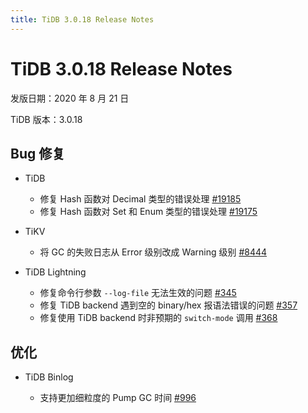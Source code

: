 ```yaml
---
title: TiDB 3.0.18 Release Notes
---
```


# TiDB 3.0.18 Release Notes

发版日期：2020 年 8 月 21 日

TiDB 版本：3.0.18

## Bug 修复

+ TiDB

    - 修复 Hash 函数对 Decimal 类型的错误处理 [#19185](https://github.com/pingcap/tidb/pull/19185)
    - 修复 Hash 函数对 Set 和 Enum 类型的错误处理  [#19175](https://github.com/pingcap/tidb/pull/19175)

+ TiKV

    - 将 GC 的失败日志从 Error 级别改成 Warning 级别 [#8444](https://github.com/tikv/tikv/pull/8444)

+ TiDB Lightning

    - 修复命令行参数 `--log-file` 无法生效的问题 [#345](https://github.com/pingcap/tidb-lightning/pull/345)
    - 修复 TiDB backend 遇到空的 binary/hex 报语法错误的问题 [#357](https://github.com/pingcap/tidb-lightning/pull/357)
    - 修复使用 TiDB backend 时非预期的 `switch-mode` 调用 [#368](https://github.com/pingcap/tidb-lightning/pull/368)

## 优化

+ TiDB Binlog

    - 支持更加细粒度的 Pump GC 时间 [#996](https://github.com/pingcap/tidb-binlog/pull/996)
